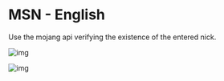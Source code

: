 # MSN - English
Use the mojang api verifying the existence of the entered nick.

![img](https://user-images.githubusercontent.com/72712659/199604241-e8a04165-78ae-494e-a4ed-f14f8a0a4450.png)

![img](https://user-images.githubusercontent.com/72712659/199604307-31033bae-eccc-4890-aee3-ceadb9a7aa01.png)
